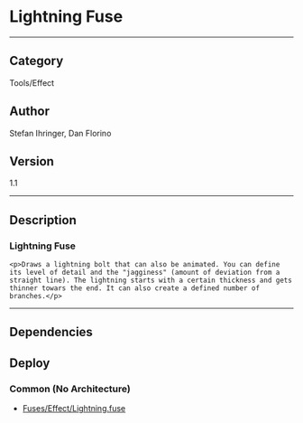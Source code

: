 # Lightning Fuse
___

## Category
Tools/Effect

## Author
Stefan Ihringer, Dan Florino

## Version
1.1

___

## Description
<h3>Lightning Fuse</h3>

	<p>Draws a lightning bolt that can also be animated. You can define its level of detail and the "jagginess" (amount of deviation from a straight line). The lightning starts with a certain thickness and gets thinner towars the end. It can also create a defined number of branches.</p>
	
	

___

## Dependencies

## Deploy

### Common (No Architecture)

<ul>
<li><a href="https://gitlab.com/WeSuckLess/Reactor/-/blob/master/Atoms/com.StefanIhringer.Lightning/Fuses/Effect/Lightning.fuse?ref_type=heads">Fuses/Effect/Lightning.fuse</a></li>
</ul>
